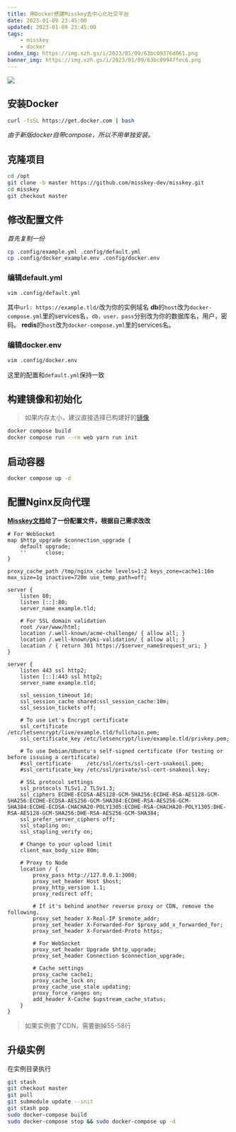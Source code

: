 ```yaml
---
title: 用Docker搭建Misskey去中心化社交平台
date: 2023-01-09 23:45:00
updated: 2023-01-09 23:45:00
tags:
    - misskey
    - docker
index_img: https://img.xzh.gs/i/2023/01/09/63bc09376d061.png
banner_img: https://img.xzh.gs/i/2023/01/09/63bc09947fec6.png
---
```

![](https://img.xzh.gs/i/2023/01/09/63bc345056db0.png)
## 安装Docker
```bash
curl -fsSL https://get.docker.com | bash
```
*由于新版docker自带compose，所以不用单独安装。*

## 克隆项目
```bash
cd /opt
git clone -b master https://github.com/misskey-dev/misskey.git
cd misskey
git checkout master
```

## 修改配置文件
*首先复制一份*
```bash
cp .config/example.yml .config/default.yml
cp .config/docker_example.env .config/docker.env
```

### 编辑default.yml
```bash
vim .config/default.yml
```
其中`url: https://example.tld/`改为你的实例域名
**db**的`host`改为`docker-compose.yml`里的services名，`db，user，pass`分别改为你的数据库名，用户，密码。
**redis**的`host`改为`docker-compose.yml`里的services名。

### 编辑docker.env
```bash
vim .config/docker.env
```
这里的配置和`default.yml`保持一致

## 构建镜像和初始化
> 如果内存太小，建议直接选择已构建好的[镜像](https://hub.docker.com/r/misskey/misskey)
```bash
docker compose build
docker compose run --rm web yarn run init
```

## 启动容器
```bash
docker compose up -d
```

## 配置Nginx反向代理
**[Misskey文档](https://misskey-hub.net/en/docs/admin/nginx.html)给了一份配置文件，根据自己需求改改**
```nginx
# For WebSocket
map $http_upgrade $connection_upgrade {
    default upgrade;
    ''      close;
}

proxy_cache_path /tmp/nginx_cache levels=1:2 keys_zone=cache1:16m max_size=1g inactive=720m use_temp_path=off;

server {
    listen 80;
    listen [::]:80;
    server_name example.tld;

    # For SSL domain validation
    root /var/www/html;
    location /.well-known/acme-challenge/ { allow all; }
    location /.well-known/pki-validation/ { allow all; }
    location / { return 301 https://$server_name$request_uri; }
}

server {
    listen 443 ssl http2;
    listen [::]:443 ssl http2;
    server_name example.tld;

    ssl_session_timeout 1d;
    ssl_session_cache shared:ssl_session_cache:10m;
    ssl_session_tickets off;

    # To use Let's Encrypt certificate
    ssl_certificate     /etc/letsencrypt/live/example.tld/fullchain.pem;
    ssl_certificate_key /etc/letsencrypt/live/example.tld/privkey.pem;

    # To use Debian/Ubuntu's self-signed certificate (For testing or before issuing a certificate)
    #ssl_certificate     /etc/ssl/certs/ssl-cert-snakeoil.pem;
    #ssl_certificate_key /etc/ssl/private/ssl-cert-snakeoil.key;

    # SSL protocol settings
    ssl_protocols TLSv1.2 TLSv1.3;
    ssl_ciphers ECDHE-ECDSA-AES128-GCM-SHA256:ECDHE-RSA-AES128-GCM-SHA256:ECDHE-ECDSA-AES256-GCM-SHA384:ECDHE-RSA-AES256-GCM-SHA384:ECDHE-ECDSA-CHACHA20-POLY1305:ECDHE-RSA-CHACHA20-POLY1305:DHE-RSA-AES128-GCM-SHA256:DHE-RSA-AES256-GCM-SHA384;
    ssl_prefer_server_ciphers off;
    ssl_stapling on;
    ssl_stapling_verify on;

    # Change to your upload limit
    client_max_body_size 80m;

    # Proxy to Node
    location / {
        proxy_pass http://127.0.0.1:3000;
        proxy_set_header Host $host;
        proxy_http_version 1.1;
        proxy_redirect off;

        # If it's behind another reverse proxy or CDN, remove the following.
        proxy_set_header X-Real-IP $remote_addr;
        proxy_set_header X-Forwarded-For $proxy_add_x_forwarded_for;
        proxy_set_header X-Forwarded-Proto https;

        # For WebSocket
        proxy_set_header Upgrade $http_upgrade;
        proxy_set_header Connection $connection_upgrade;

        # Cache settings
        proxy_cache cache1;
        proxy_cache_lock on;
        proxy_cache_use_stale updating;
        proxy_force_ranges on;
        add_header X-Cache $upstream_cache_status;
    }
}
```
> 如果实例套了CDN，需要删掉55-58行

## 升级实例
在实例目录执行
```bash
git stash
git checkout master
git pull
git submodule update --init
git stash pop
sudo docker-compose build
sudo docker-compose stop && sudo docker-compose up -d
```

